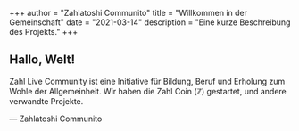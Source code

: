 +++
author = "Zahlatoshi Communito"
title = "Willkommen in der Gemeinschaft"
date = "2021-03-14"
description = "Eine kurze Beschreibung des Projekts."
+++

## Hallo, Welt!

Zahl Live Community ist eine Initiative für Bildung, Beruf und Erholung zum Wohle der Allgemeinheit. Wir haben die Zahl Coin (ℤ) gestartet, und andere verwandte Projekte.

— Zahlatoshi Communito

